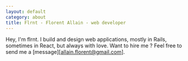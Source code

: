 ```yaml
---
layout: default
category: about
title: Flrnt - Florent Allain - web developer
---
```


Hey, I'm flrnt. I build and design web applications, mostly in Rails, sometimes in React, but always with love. Want to hire me ? Feel free to send me a [message][allain.florent@gmail.com].
